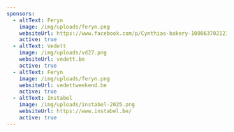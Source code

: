 ```yaml
---
sponsors:
  - altText: Feryn
    image: /img/uploads/feryn.png
    websiteUrl: https://www.facebook.com/p/Cynthias-bakery-100063702123669/
    active: true
  - altText: Vedett
    image: /img/uploads/vd27.png
    websiteUrl: vedett.be
    active: true
  - altText: Feryn
    image: /img/uploads/feryn.png
    websiteUrl: vedettweekend.be
    active: true
  - altText: Instabel
    image: /img/uploads/instabel-2025.png
    websiteUrl: https://www.instabel.be/
    active: true
---
```

